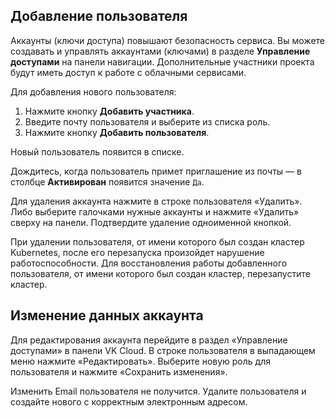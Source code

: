 ## Добавление пользователя

Аккаунты (ключи доступа) повышают безопасность сервиса. Вы можете создавать и управлять аккаунтами (ключами) в разделе **Управление доступами** на панели навигации. Дополнительные участники проекта будут иметь доступ к работе с облачными сервисами.

Для добавления нового пользователя:

1. Нажмите кнопку **Добавить участника**.
1. Введите почту пользователя и выберите из списка роль.
1. Нажмите кнопку **Добавить пользователя**.

Новый пользователь появится в списке.

<info>

Дождитесь, когда пользователь примет приглашение из почты — в столбце **Активирован** появится значение `Да`.

</info>

Для удаления аккаунта нажмите в строке пользователя «Удалить». Либо выберите галочками нужные аккаунты и нажмите «Удалить» сверху на панели. Подтвердите удаление одноименной кнопкой.

<warn>

При удалении пользователя, от имени которого был создан кластер Kubernetes, после его перезапуска произойдет нарушение работоспособности. Для восстановления работы добавленного пользователя, от имени которого был создан кластер, перезапустите кластер.

</warn>

## Изменение данных аккаунта

Для редактирования аккаунта перейдите в раздел «Управление доступами» в панели VK Cloud. В строке пользователя в выпадающем меню нажмите «Редактировать». Выберите новую роль для пользователя и нажмите «Сохранить изменения».

<warn>

Изменить Email пользователя не получится. Удалите пользователя и создайте нового с корректным электронным адресом.

</warn>
